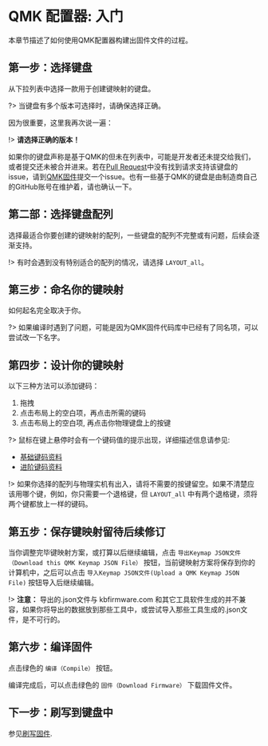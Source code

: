 # QMK 配置器: 入门

<!---
  original document: 0.14.23:docs/configurator_step_by_step.md
  git diff 0.14.23 HEAD -- docs/configurator_step_by_step.md | cat
-->

本章节描述了如何使用QMK配置器构建出固件文件的过程。

## 第一步：选择键盘

从下拉列表中选择一款用于创建键映射的键盘。

?> 当键盘有多个版本可选择时，请确保选择正确。

因为很重要，这里我再次说一遍：

!> **请选择正确的版本！**

如果你的键盘声称是基于QMK的但未在列表中，可能是开发者还未提交给我们，或者提交还未被合并进来。若在[Pull Request](https://github.com/qmk/qmk_firmware/pulls?q=is%3Aopen+is%3Apr+label%3Akeyboard)中没有找到请求支持该键盘的issue，请到[QMK固件](https://github.com/qmk/qmk_firmware/issues)提交一个issue。也有一些基于QMK的键盘是由制造商自己的GitHub账号在维护着，请也确认一下。  <!-- FIXME(skullydazed): This feels too wordy and I'm not sure we want to encourage these kinds of issues. Also, should we prompt them to bug the manufacutrer? -->

## 第二部：选择键盘配列

选择最适合你要创建的键映射的配列，一些键盘的配列不完整或有问题，后续会逐渐支持。

!> 有时会遇到没有特别适合的配列的情况，请选择 `LAYOUT_all`。

## 第三步：命名你的键映射

如何起名完全取决于你。

?> 如果编译时遇到了问题，可能是因为QMK固件代码库中已经有了同名项，可以尝试改一下名字。

## 第四步：设计你的键映射

以下三种方法可以添加键码：

1. 拖拽
2. 点击布局上的空白项，再点击所需的键码
3. 点击布局上的空白项, 再点击你物理键盘上的按键

?> 鼠标在键上悬停时会有一个键码值的提示出现，详细描述信息请参见:

* [基础键码资料](zh-cn/keycodes_basic.md)
* [进阶键码资料](zh-cn/feature_advanced_keycodes.md)

!> 如果你选择的配列与物理实机有出入，请将不需要的按键留空。如果不清楚应该用哪个键，例如，你只需要一个退格键，但 `LAYOUT_all` 中有两个退格键，须将两个键都放上一样的键码。

## 第五步：保存键映射留待后续修订

当你调整完毕键映射方案，或打算以后继续编辑，点击 `导出Keymap JSON文件（Download this QMK Keymap JSON File）` 按钮，当前键映射方案将保存到你的计算机中，之后可以点击 `导入Keymap JSON文件(Upload a QMK Keymap JSON File)` 按钮导入后继续编辑。

!> **注意：** 导出的.json文件与 kbfirmware.com 和其它工具软件生成的并不兼容，如果你将导出的数据放到那些工具中，或尝试导入那些工具生成的.json文件，是不可行的。

## 第六步：编译固件

点击绿色的 `编译（Compile）` 按钮。

编译完成后，可以点击绿色的 `固件（Download Firmware）` 下载固件文件。

## 下一步：刷写到键盘中

参见[刷写固件](zh-cn/newbs_flashing.md).
